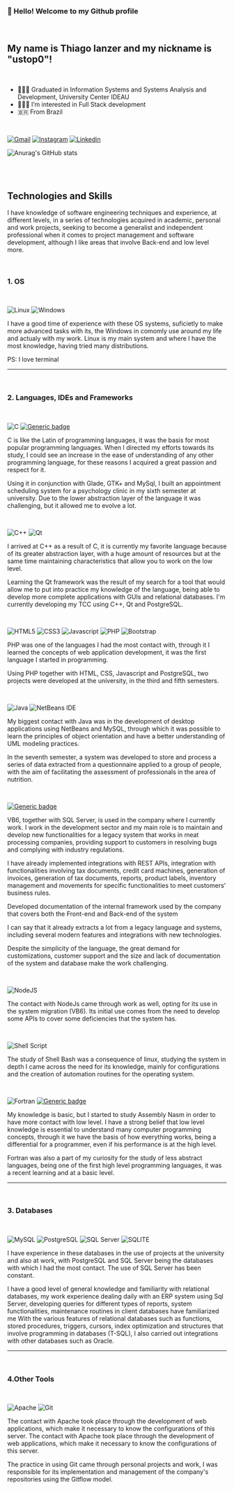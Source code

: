 <h3>👋 Hello! Welcome to my Github profile</h3><br>
<h2>My name is Thiago Ianzer and my nickname is "ustop0"!</h2><br>

- 👨🏻‍🎓 Graduated in Information Systems and Systems Analysis and Development, University Center IDEAU<br>
- 👨🏻‍💻 I’m interested in Full Stack development<br>
- 🇧🇷 From Brazil<br>

<br>

[![Gmail](https://img.shields.io/badge/Gmail-D14836?style=for-the-badge&logo=gmail&logoColor=white)](https://mail.google.com/mail/u/0/#inbox)
[![Instagram](https://img.shields.io/badge/Instagram-E4405F?style=for-the-badge&logo=instagram&logoColor=white)](https://www.instagram.com/thiagoianzer/)
[![Linkedin](https://img.shields.io/badge/LinkedIn-0077B5?style=for-the-badge&logo=linkedin&logoColor=white)](https://www.linkedin.com/in/thiago-veleda-ianzer-rodrigues-18b891226/)

![Anurag's GitHub stats](https://github-readme-stats.vercel.app/api?username=ustop0&show_icons=true&theme=dracula)

<br>
<br>
<h2>Technologies and Skills</h2>
I have knowledge of software engineering techniques and experience, at different levels, in a series of technologies acquired in academic, personal and work projects, seeking to become a generalist and independent professional when it comes to project management and software development, although I like areas that involve Back-end and low level more.

[comment]: <https://github.com/Ileriayo/markdown-badges> 
<br>
<h3>1. OS</h3>
<br>

![Linux](https://img.shields.io/badge/Linux-FCC624?style=for-the-badge&logo=linux&logoColor=black)
![Windows](https://img.shields.io/badge/Windows-0078D6?style=for-the-badge&logo=windows&logoColor=white)

<p>I have a good time of experience with these OS systems, suficietly to make more advanced tasks with its, the Windows in comomly use around my life and actualy with my work. Linux is my main system and where I have the most knowledge, having tried many distributions.</p>
<p>PS: I love terminal</p>

<hr>

<br>
<h3>2. Languages, IDEs and Frameworks</h3>
<br>

![C](https://img.shields.io/badge/C-00599C?style=for-the-badge&logo=c&logoColor=white)
[![Generic badge](https://img.shields.io/badge/GTK+-green.svg)](https://shields.io/)

<p>C is like the Latin of programming languages, it was the basis for most popular programming languages. When I directed my efforts towards its study, I could see an increase in the ease of understanding of any other programming language, for these reasons I acquired a great passion and respect for it.</p>
<p>Using it in conjunction with Glade, GTK+ and MySql, I built an appointment scheduling system for a psychology clinic in my sixth semester at university. Due to the lower abstraction layer of the language it was challenging, but it allowed me to evolve a lot.</p>

<br>

![C++](https://img.shields.io/badge/C%2B%2B-00599C?style=for-the-badge&logo=c%2B%2B&logoColor=white)
![Qt](https://img.shields.io/badge/Qt-%23217346.svg?style=for-the-badge&logo=Qt&logoColor=white)

<p>I arrived at C++ as a result of C, it is currently my favorite language because of its greater abstraction layer, with a huge amount of resources but at the same time maintaining characteristics that allow you to work on the low level.
</p>
<p>Learning the Qt framework was the result of my search for a tool that would allow me to put into practice my knowledge of the language, being able to develop more complete applications with GUIs and relational databases. I'm currently developing my TCC using C++, Qt and PostgreSQL.</p>

<br>

![HTML5](https://img.shields.io/badge/html5-%23E34F26.svg?style=for-the-badge&logo=html5&logoColor=white)
![CSS3](https://img.shields.io/badge/CSS3-1572B6?style=for-the-badge&logo=css3&logoColor=white)
![Javascript](https://img.shields.io/badge/JavaScript-F7DF1E?style=for-the-badge&logo=javascript&logoColor=black)
![PHP](https://img.shields.io/badge/PHP-777BB4?style=for-the-badge&logo=php&logoColor=white)
![Bootstrap](https://img.shields.io/badge/bootstrap-%23563D7C.svg?style=for-the-badge&logo=bootstrap&logoColor=white)

<p>PHP was one of the languages I had the most contact with, through it I learned the concepts of web application development, it was the first language I started in programming.</p>
<p>Using PHP together with HTML, CSS, Javascript and PostgreSQL, two projects were developed at the university, in the third and fifth semesters.</p>

<br>

![Java](https://img.shields.io/badge/Java-ED8B00?style=for-the-badge&logo=java&logoColor=white)
![NetBeans IDE](https://img.shields.io/badge/NetBeansIDE-1B6AC6.svg?style=for-the-badge&logo=apache-netbeans-ide&logoColor=white)

<p>My biggest contact with Java was in the development of desktop applications using NetBeans and MySQL, through which it was possible to learn the principles of object orientation and have a better understanding of UML modeling practices.</p>
<p>In the seventh semester, a system was developed to store and process a series of data extracted from a questionnaire applied to a group of people, with the aim of facilitating the assessment of professionals in the area of nutrition.</p>

<br>

[![Generic badge](https://img.shields.io/badge/VISUALBASIC-6-blue.svg)](https://shields.io/)

<p>VB6, together with SQL Server, is used in the company where I currently work. I work in the development sector and my main role is to maintain and develop new functionalities for a legacy system that works in meat processing companies, providing support to customers in resolving bugs and complying with industry regulations. </p>
<p>I have already implemented integrations with REST APIs, integration with functionalities involving tax documents, credit card machines, generation of invoices, generation of tax documents, reports, product labels, inventory management and movements for specific functionalities to meet customers' business rules. </p>
<p>Developed documentation of the internal framework used by the company that covers both the Front-end and Back-end of the system</p>
<p>I can say that it already extracts a lot from a legacy language and systems, including several modern features and integrations with new technologies.</p>
<p>Despite the simplicity of the language, the great demand for customizations, customer support and the size and lack of documentation of the system and database make the work challenging.</p>

<br>

![NodeJS](https://img.shields.io/badge/Node.js-43853D?style=for-the-badge&logo=node.js&logoColor=white)

<p>The contact with NodeJs came through work as well, opting for its use in the system migration (VB6). Its initial use comes from the need to develop some APIs to cover some deficiencies that the system has.</p>

<br>

![Shell Script](https://img.shields.io/badge/shell_script-%23121011.svg?style=for-the-badge&logo=gnu-bash&logoColor=white)

<p>The study of Shell Bash was a consequence of linux, studying the system in depth I came across the need for its knowledge, mainly for configurations and the creation of automation routines for the operating system.</p>

<br>

![Fortran](https://img.shields.io/badge/Fortran-%23734F96.svg?style=for-the-badge&logo=fortran&logoColor=white)
[![Generic badge](https://img.shields.io/badge/ASSEMBLY-NASM-blue.svg)](https://shields.io/)

<p>My knowledge is basic, but I started to study Assembly Nasm in order to have more contact with low level. I have a strong belief that low level knowledge is essential to understand many computer programming concepts, through it we have the basis of how everything works, being a differential for a programmer, even if his performance is at the high level.</p>
<p>Fortran was also a part of my curiosity for the study of less abstract languages, being one of the first high level programming languages, it was a recent learning and at a basic level.</p>

<hr>

<br>
<h3>3. Databases</h3>
<br>

![MySQL](https://img.shields.io/badge/MySQL-00000F?style=for-the-badge&logo=mysql&logoColor=white)
![PostgreSQL](https://img.shields.io/badge/PostgreSQL-316192?style=for-the-badge&logo=postgresql&logoColor=white)
![SQL Server](https://img.shields.io/badge/Microsoft_SQL_Server-CC2927?style=for-the-badge&logo=microsoft-sql-server&logoColor=white)
![SQLITE](https://img.shields.io/badge/SQLite-07405E?style=for-the-badge&logo=sqlite&logoColor=white)

<p>I have experience in these databases in the use of projects at the university and also at work, with PostgreSQL and SQL Server being the databases with which I had the most contact. The use of SQL Server has been constant.</p>
<p>I have a good level of general knowledge and familiarity with relational databases, my work experience dealing daily with an ERP system using Sql Server, developing queries for different types of reports, system functionalities, maintenance routines in client databases have familiarized me With the various features of relational databases such as functions, stored procedures, triggers, cursors, index optimization and structures that involve programming in databases (T-SQL), I also carried out integrations with other databases such as Oracle.</p>

<hr>

<br>
<h3>4.Other Tools</h3>
<br>

![Apache](https://img.shields.io/badge/apache-%23D42029.svg?style=for-the-badge&logo=apache&logoColor=white)
![Git](https://img.shields.io/badge/git-%23F05033.svg?style=for-the-badge&logo=git&logoColor=white)

<p>The contact with Apache took place through the development of web applications, which make it necessary to know the configurations of this server.
The contact with Apache took place through the development of web applications, which make it necessary to know the configurations of this server.
</p>
<p>The practice in using Git came through personal projects and work, I was responsible for its implementation and management of the company's repositories using the Gitflow model.</p>

<br> 

